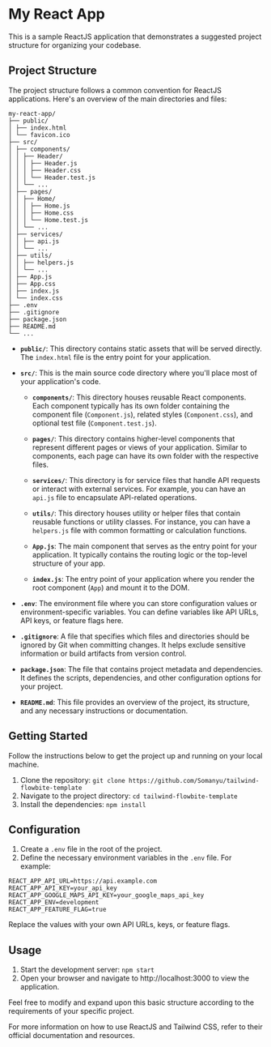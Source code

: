 # My React App

This is a sample ReactJS application that demonstrates a suggested project structure for organizing your codebase.

## Project Structure

The project structure follows a common convention for ReactJS applications. Here's an overview of the main directories and files:

```
my-react-app/
├── public/
│ ├── index.html
│ └── favicon.ico
├── src/
│ ├── components/
│ │ ├── Header/
│ │ │ ├── Header.js
│ │ │ ├── Header.css
│ │ │ └── Header.test.js
│ │ └── ...
│ ├── pages/
│ │ ├── Home/
│ │ │ ├── Home.js
│ │ │ ├── Home.css
│ │ │ └── Home.test.js
│ │ └── ...
│ ├── services/
│ │ ├── api.js
│ │ └── ...
│ ├── utils/
│ │ ├── helpers.js
│ │ └── ...
│ ├── App.js
│ ├── App.css
│ ├── index.js
│ └── index.css
├── .env
├── .gitignore
├── package.json
├── README.md
└── ...
```


- **`public/`**: This directory contains static assets that will be served directly. The `index.html` file is the entry point for your application.

- **`src/`**: This is the main source code directory where you'll place most of your application's code.

  - **`components/`**: This directory houses reusable React components. Each component typically has its own folder containing the component file (`Component.js`), related styles (`Component.css`), and optional test file (`Component.test.js`).

  - **`pages/`**: This directory contains higher-level components that represent different pages or views of your application. Similar to components, each page can have its own folder with the respective files.

  - **`services/`**: This directory is for service files that handle API requests or interact with external services. For example, you can have an `api.js` file to encapsulate API-related operations.

  - **`utils/`**: This directory houses utility or helper files that contain reusable functions or utility classes. For instance, you can have a `helpers.js` file with common formatting or calculation functions.

  - **`App.js`**: The main component that serves as the entry point for your application. It typically contains the routing logic or the top-level structure of your app.

  - **`index.js`**: The entry point of your application where you render the root component (`App`) and mount it to the DOM.

- **`.env`**: The environment file where you can store configuration values or environment-specific variables. You can define variables like API URLs, API keys, or feature flags here.

- **`.gitignore`**: A file that specifies which files and directories should be ignored by Git when committing changes. It helps exclude sensitive information or build artifacts from version control.

- **`package.json`**: The file that contains project metadata and dependencies. It defines the scripts, dependencies, and other configuration options for your project.

- **`README.md`**: This file provides an overview of the project, its structure, and any necessary instructions or documentation.

## Getting Started

Follow the instructions below to get the project up and running on your local machine.
1. Clone the repository: `git clone https://github.com/Somanyu/tailwind-flowbite-template`
2. Navigate to the project directory: `cd tailwind-flowbite-template`
3. Install the dependencies: `npm install`

## Configuration
1. Create a `.env` file in the root of the project.
2. Define the necessary environment variables in the `.env` file. For example:
```
REACT_APP_API_URL=https://api.example.com
REACT_APP_API_KEY=your_api_key
REACT_APP_GOOGLE_MAPS_API_KEY=your_google_maps_api_key
REACT_APP_ENV=development
REACT_APP_FEATURE_FLAG=true
```
Replace the values with your own API URLs, keys, or feature flags.

## Usage
1. Start the development server: `npm start`
2. Open your browser and navigate to http://localhost:3000 to view the application.

Feel free to modify and expand upon this basic structure according to the requirements of your specific project.

For more information on how to use ReactJS and Tailwind CSS, refer to their official documentation and resources.